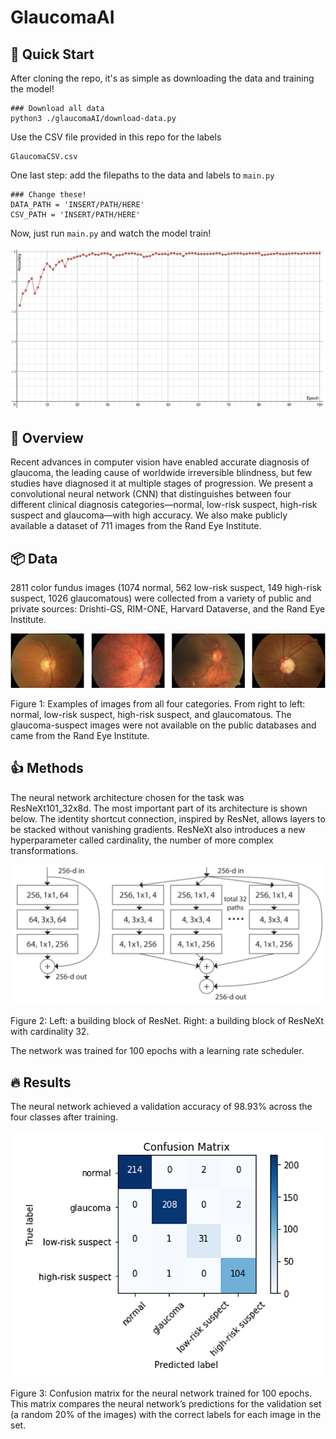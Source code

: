 # GlaucomaAI

## 🚀 Quick Start

After cloning the repo, it's as simple as downloading the data and training the model!

```
### Download all data
python3 ./glaucomaAI/download-data.py
```

Use the CSV file provided in this repo for the labels
```
GlaucomaCSV.csv
```

One last step: add the filepaths to the data and labels to ```main.py```
```
### Change these!
DATA_PATH = 'INSERT/PATH/HERE'
CSV_PATH = 'INSERT/PATH/HERE'
```

Now, just run ```main.py``` and watch the model train!

![](Accuracy.png)

## 👀 Overview
Recent advances in computer vision have enabled accurate diagnosis of glaucoma, the leading cause of worldwide irreversible blindness, but few studies have diagnosed it at multiple stages of progression. We present a convolutional neural network (CNN) that distinguishes between four different clinical diagnosis categories—normal, low-risk suspect, high-risk suspect and glaucoma—with high accuracy. We also make publicly available a dataset of 711 images from the Rand Eye Institute.

## 📦 Data
2811 color fundus images (1074 normal, 562 low-risk suspect, 149 high-risk suspect, 1026 glaucomatous) were collected from a variety of public and private sources: Drishti-GS, RIM-ONE, Harvard Dataverse, and the Rand Eye Institute.

![](ExampleImages.png)

Figure 1: Examples of images from all four categories. From right to left: normal, low-risk suspect, high-risk suspect, and glaucomatous. The glaucoma-suspect images were not available on the public databases and came from the Rand Eye Institute.

## 👍 Methods
The neural network architecture chosen for the task was ResNeXt101_32x8d. The most important part of its architecture is shown below. The identity shortcut connection, inspired by ResNet, allows layers to be stacked without vanishing gradients. ResNeXt also introduces a new hyperparameter called cardinality, the number of more complex transformations.

![](ResNeXt.png)

Figure 2: Left: a building block of ResNet. Right: a building block of ResNeXt with cardinality 32.

The network was trained for 100 epochs with a learning rate scheduler.

## 🔥 Results
The neural network achieved a validation accuracy of 98.93% across the four classes after training.

![](ConfusionMatrix.png)

Figure 3: Confusion matrix for the neural network trained for 100 epochs. This matrix compares the neural network’s predictions for the validation set (a random 20% of the images) with the correct labels for each image in the set.


